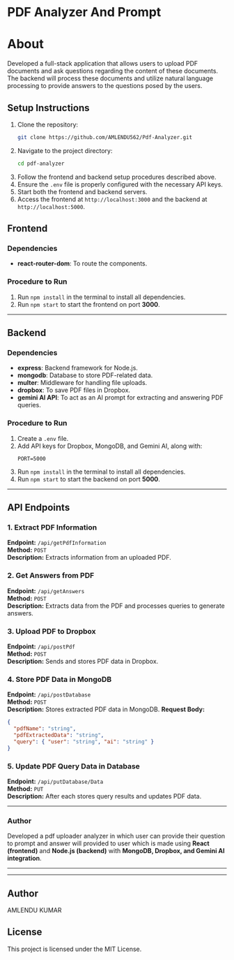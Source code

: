 # PDF Analyzer And Prompt

# About  
Developed a full-stack application that allows users to upload PDF documents and ask questions regarding the content of these documents. 
The backend will process these documents and utilize natural language processing to provide answers to the questions posed by the users.

## Setup Instructions
1. Clone the repository:  
   ```sh
   git clone https://github.com/AMLENDU562/Pdf-Analyzer.git
   ```
2. Navigate to the project directory:  
   ```sh
   cd pdf-analyzer
   ```
3. Follow the frontend and backend setup procedures described above.
4. Ensure the `.env` file is properly configured with the necessary API keys.
5. Start both the frontend and backend servers.
6. Access the frontend at `http://localhost:3000` and the backend at `http://localhost:5000`.
   
## Frontend

### Dependencies
- **react-router-dom**: To route the components.

### Procedure to Run
1. Run `npm install` in the terminal to install all dependencies.
2. Run `npm start` to start the frontend on port **3000**.

---

## Backend

### Dependencies
- **express**: Backend framework for Node.js.
- **mongodb**: Database to store PDF-related data.
- **multer**: Middleware for handling file uploads.
- **dropbox**: To save PDF files in Dropbox.
- **gemini AI API**: To act as an AI prompt for extracting and answering PDF queries.

### Procedure to Run
1. Create a `.env` file.
2. Add API keys for Dropbox, MongoDB, and Gemini AI, along with:
   ```env
   PORT=5000
   ```
3. Run `npm install` in the terminal to install all dependencies.
4. Run `npm start` to start the backend on port **5000**.

---

## API Endpoints

### 1. Extract PDF Information
**Endpoint:** `/api/getPdfInformation`  
**Method:** `POST`  
**Description:** Extracts information from an uploaded PDF.

### 2. Get Answers from PDF
**Endpoint:** `/api/getAnswers`  
**Method:** `POST`  
**Description:** Extracts data from the PDF and processes queries to generate answers.

### 3. Upload PDF to Dropbox
**Endpoint:** `/api/postPdf`  
**Method:** `POST`  
**Description:** Sends and stores PDF data in Dropbox.

### 4. Store PDF Data in MongoDB
**Endpoint:** `/api/postDatabase`  
**Method:** `POST`  
**Description:** Stores extracted PDF data in MongoDB.
**Request Body:**
```json
{
  "pdfName": "string",
  "pdfExtractedData": "string",
  "query": { "user": "string", "ai": "string" }
}
```

### 5. Update PDF Query Data in Database
**Endpoint:** `/api/putDatabase/Data`  
**Method:** `PUT`  
**Description:** After each stores query results and updates PDF data. 

---

### Author
Developed a pdf uploader analyzer in which user can provide their question to prompt and answer will provided to user  which is made using **React (frontend)** and **Node.js (backend)** with **MongoDB, Dropbox, and Gemini AI integration**.

---



---
## Author
AMLENDU KUMAR

## License
This project is licensed under the MIT License.

